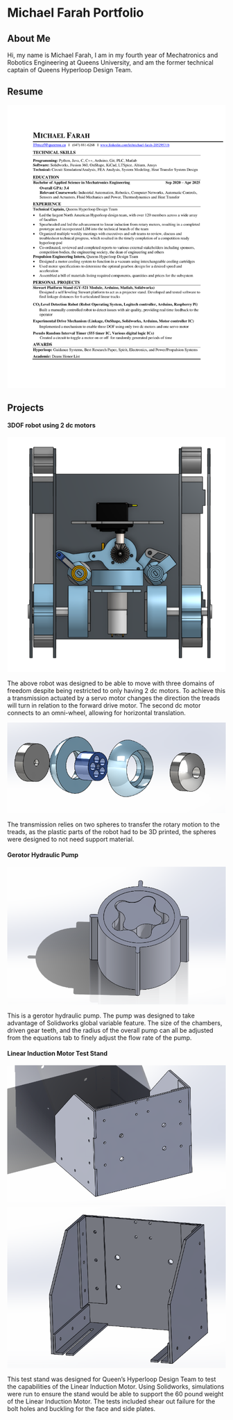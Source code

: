 # Michael Farah Portfolio

## About Me

Hi, my name is Michael Farah, I am in my fourth year of Mechatronics and Robotics Engineering at Queens University, and am the former technical captain of Queens Hyperloop Design Team.

## Resume
![3D printed Sphere](MichaelFarahResume.png)


## Projects

#### 3DOF robot using 2 dc motors
![3D printed Sphere](DrivetrainTop.PNG)

The above robot was designed to be able to move with three domains of freedom despite being restricted to only having 2 dc motors. To achieve this a transmission actuated by a servo motor changes the direction the treads will turn in relation to the forward drive motor. The second dc motor connects to an omni-wheel, allowing for horizontal translation.

![3D printed Sphere](Ballsembly.PNG)

The transmission relies on two spheres to transfer the rotary motion to the treads, as the plastic parts of the robot had to be 3D printed, the spheres were designed to not need support material.



#### Gerotor Hydraulic Pump
![3D printed Sphere](Gerotor.PNG)

This is a gerotor hydraulic pump. The pump was designed to take advantage of Solidworks global variable feature. The size of the chambers, driven gear teeth, and the radius of the overall pump can all be adjusted from the equations tab to finely adjust the flow rate of the pump.

#### Linear Induction Motor Test Stand
![3D printed Sphere](StandFrontView.PNG)
![3D printed Sphere](TestStandBackView.PNG)

This test stand was designed for Queen’s Hyperloop Design Team to test the capabilities of the Linear Induction Motor. Using Solidworks, simulations were run to ensure the stand would be able to support the 60 pound weight of the Linear Induction Motor. The tests included shear out failure for the bolt holes and buckling for the face and side plates.
